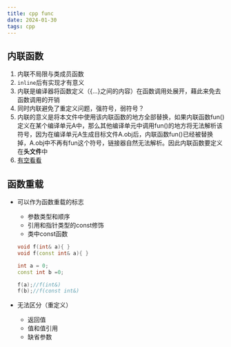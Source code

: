 ```yaml
---
title: cpp func
date: 2024-01-30 
tags: cpp
---
```


## 内联函数
1. 内联不局限与类成员函数
2. `inline`后有实现才有意义
3. 内联是编译器将函数定义（{...}之间的内容）在函数调用处展开，藉此来免去函数调用的开销
4. 同时内联避免了重定义问题，强符号，弱符号？
5. 内联的意义是将本文件中使用该内联函数的地方全部替换，如果内联函数fun()定义在某个编译单元A中，那么其他编译单元中调用fun()的地方将无法解析该符号，因为在编译单元A生成目标文件A.obj后，内联函数fun()已经被替换掉，A.obj中不再有fun这个符号，链接器自然无法解析。因此内联函数要定义在**头文件**中
6. [有空看看](https://blog.csdn.net/qq_35902025/article/details/127912415)


## 函数重载
- 可以作为函数重载的标志
  - 参数类型和顺序
  - 引用和指针类型的const修饰
  - 类中const函数
  
  ```c++
  void f(int& a){ }
  void f(const int& a){ }

  int a = 0;
  const int b =0;

  f(a);//f(int&)
  f(b);//f(const int&)
  ```
- 无法区分（重定义）
  - 返回值
  - 值和值引用
  - 缺省参数   